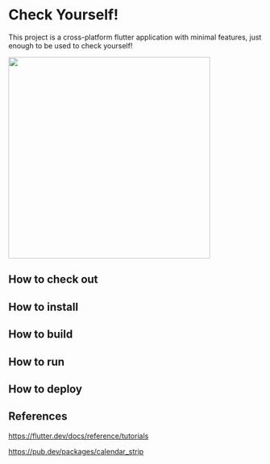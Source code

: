 # Check Yourself!
  This project is a cross-platform flutter application with minimal features, just enough to be used to check yourself!

<img src="/assets/images/icon-636×670-android.png" height="400px"/> 

## How to check out

## How to install

## How to build

## How to run 

## How to deploy


## References
https://flutter.dev/docs/reference/tutorials

https://pub.dev/packages/calendar_strip

